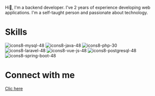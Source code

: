 
Hi👋,  I'm a backend developer. I've 2 years of experience developing web applications. I'm a self-taught person and passionate about technology.

<h1>Skills</h1>


![icons8-mysql-48](https://github.com/RashelAlvarez/RashelAlvarez/assets/49957146/235f0d6a-6c29-4907-a7aa-a585ad6142f0)
![icons8-java-48](https://github.com/RashelAlvarez/RashelAlvarez/assets/49957146/29b2098a-5077-43d4-aee6-bf94f125c943)
![icons8-php-30](https://github.com/RashelAlvarez/RashelAlvarez/assets/49957146/207273ea-0b42-4ee3-86c9-6f165d0b939b)
![icons8-laravel-48](https://github.com/RashelAlvarez/RashelAlvarez/assets/49957146/9e8829dc-acfd-4946-bb0f-6d723bdf21c1)
![icons8-vue-js-48](https://github.com/RashelAlvarez/RashelAlvarez/assets/49957146/fc37c653-128d-4ace-8a48-b4d434e70efe)
![icons8-postgresql-48](https://github.com/RashelAlvarez/RashelAlvarez/assets/49957146/0a6f6f56-0f8f-4f10-8904-1eb714499cff)
![icons8-spring-boot-48](https://github.com/RashelAlvarez/RashelAlvarez/assets/49957146/24a5d355-7ed5-43dc-bfb0-ffbeaf9820cd)


<h1>Connect with me</h1>

<a href="https://www.linkedin.com/in/rashel-alvarez-9951a0190/?originalSubdomain=ve">
 Clic here</a> 



<!--
**RashelAlvarez/RashelAlvarez** is a ✨ _special_ ✨ repository because its `README.md` (this file) appears on your GitHub profile.

Here are some ideas to get you started:

- 🔭 I’m currently working on ...
- 🌱 I’m currently learning ...
- 👯 I’m looking to collaborate on ...
- 🤔 I’m looking for help with ...
- 💬 Ask me about ...
- 📫 How to reach me: ...
- 😄 Pronouns: ...
- ⚡ Fun fact: ...
-->
